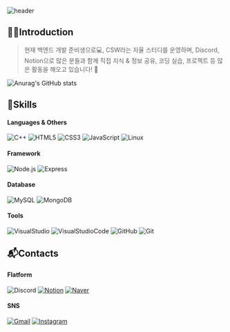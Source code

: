 ![header](https://capsule-render.vercel.app/api?type=Slice&color=auto&height=200&section=header&text=Hello&fontSize=70&fontAlign=70&fontAlignY=38&desc=I'm%20SoNB&descSize=30&descAlign=90&descAlignY=40&rotate=13&animation=fadeIn)
## 🙋‍♂️Introduction
> 현재 백엔드 개발 준비생으로💻, CSW라는 자율 스터디를 운영하며, Discord, Notion으로 많은 분들과 함께 직접 지식 & 정보 공유, 코딩 실습, 프로젝트 등 많은 활동을 해오고 있습니다! 🤗

![Anurag's GitHub stats](https://github-readme-stats.vercel.app/api?username=SoN-B&show_icons=true&theme=dark)

## 💪Skills
#### Languages & Others
![C++](https://img.shields.io/badge/C++-00599C.svg?style=flat&logo=C&logoColor=white)
![HTML5](https://img.shields.io/badge/HTML5-E34F26.svg?style=flat&logo=HTML5&logoColor=white)
![CSS3](https://img.shields.io/badge/CSS3-1572B6.svg?style=flat&logo=CSS3&logoColor=white)
![JavaScript](https://img.shields.io/badge/JavaScript-F7DF1E.svg?style=flat&logo=JavaScript&logoColor=black)
![Linux](https://img.shields.io/badge/Linux-FCC624.svg?style=flat&logo=Linux&logoColor=black)

#### Framework
![Node.js](https://img.shields.io/badge/Node.js-339933.svg?style=flat&logo=Node.js&logoColor=black)
![Express](https://img.shields.io/badge/Express-000000.svg?style=flat&logo=Express&logoColor=white)

#### Database
![MySQL](https://img.shields.io/badge/MySQL-4479A1.svg?style=flat&logo=MySQL&logoColor=white)
![MongoDB](https://img.shields.io/badge/MongoDB-47A248.svg?style=flat&logo=MongoDB&logoColor=white)

#### Tools
![VisualStudio](https://img.shields.io/badge/VisualStudio-5C2D91.svg?style=flat&logo=VisualStudio&logoColor=white)
![VisualStudioCode](https://img.shields.io/badge/VisualStudioCode-007ACC.svg?style=flat&logo=VisualStudioCode&logoColor=white)
![GitHub](https://img.shields.io/badge/GitHub-181717.svg?style=flat&logo=GitHub&logoColor=white)
![Git](https://img.shields.io/badge/Git-F05032.svg?style=flat&logo=Git&logoColor=white)

## 📬Contacts
#### Flatform
![Discord](https://img.shields.io/badge/Discord-5865F2.svg?style=flat&logo=Discord&logoColor=white)
[![Notion](https://img.shields.io/badge/Notion-000000.svg?style=flat&logo=Notion&logoColor=white)](https://www.notion.so/cc4bd1f0592b4ba2b03bb0a32acd9148)
[![Naver](https://img.shields.io/badge/Naver-03C75A.svg?style=flat&logo=Naver&logoColor=white)](https://blog.naver.com/wjdgh2709)

#### SNS
[![Gmail](https://img.shields.io/badge/Gmail-EA4335.svg?style=flat&logo=Gmail&logoColor=white)](mailto:a0102709203834@gmail.com)
[![Instagram](https://img.shields.io/badge/Instagram-E4405F.svg?style=flat&logo=Instagram&logoColor=white)](https://www.instagram.com/dev.sonb/)
